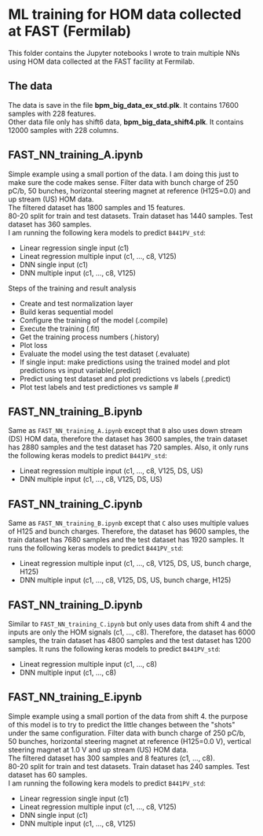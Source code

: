 # ML training for HOM data collected at FAST (Fermilab)
This folder contains the Jupyter notebooks I wrote to train multiple NNs using HOM data collected at the FAST facility at Fermilab.
## The data
The data is save in the file **bpm_big_data_ex_std.plk**. It contains 17600 samples with 228 features.\
Other data file only has shift6 data, **bpm_big_data_shift4.plk**. It contains 12000 samples with 228 columns.
## FAST_NN_training_A.ipynb
Simple example using a small portion of the data. I am doing this just to make sure the code makes sense. Filter data with bunch charge of 250 pC/b, 50 bunches, horizontal steering magnet at reference (H125=0.0) and up stream (US) HOM data.\
The filtered dataset has 1800 samples and 15 features.\
80-20 split for train and test datasets. Train dataset has 1440 samples. Test dataset has 360 samples.\
I am running the following kera models to predict `B441PV_std`:
- Linear regression single input (c1)
- Lineat regression multiple input (c1, ..., c8, V125)
- DNN single input (c1)
- DNN multiple input (c1, ..., c8, V125)

Steps of the training and result analysis
- Create and test normalization layer
- Build keras sequential model
- Configure the training of the model (.compile)
- Execute the training (.fit)
- Get the training process numbers (.history)
- Plot loss
- Evaluate the model using the test dataset (.evaluate)
- If single input: make predictions using the trained model and plot predictions vs input variable(.predict)
- Predict using test dataset and plot predictions vs labels (.predict)
- Plot test labels and test predictiones vs sample #

## FAST_NN_training_B.ipynb
Same as `FAST_NN_training_A.ipynb` except that `B` also uses down stream (DS) HOM data, therefore the dataset has 3600 samples, the train dataset has 2880 samples and the test dataset has 720 samples. Also, it only runs the following keras models to predict `B441PV_std`:
- Lineat regression multiple input (c1, ..., c8, V125, DS, US)
- DNN multiple input (c1, ..., c8, V125, DS, US)

## FAST_NN_training_C.ipynb
Same as `FAST_NN_training_B.ipynb` except that `C` also uses multiple values of H125 and bunch charges. Therefore, the dataset has 9600 samples, the train dataset has 7680 samples and the test dataset has 1920 samples. It runs the following keras models to predict `B441PV_std`:
- Lineat regression multiple input (c1, ..., c8, V125, DS, US, bunch charge, H125)
- DNN multiple input (c1, ..., c8, V125, DS, US, bunch charge, H125)

## FAST_NN_training_D.ipynb
Similar to `FAST_NN_training_C.ipynb` but only uses data from shift 4 and the inputs are only the HOM signals (c1, ..., c8). Therefore, the dataset has 6000 samples, the train dataset has 4800 samples and the test dataset has 1200 samples. It runs the following keras models to predict `B441PV_std`:
- Lineat regression multiple input (c1, ..., c8)
- DNN multiple input (c1, ..., c8)

## FAST_NN_training_E.ipynb
Simple example using a small portion of the data from shift 4. the purpose of this model is to try to predict the little changes between the "shots" under the same configuration. Filter data with bunch charge of 250 pC/b, 50 bunches, horizontal steering magnet at reference (H125=0.0 V), vertical steering magnet at 1.0 V and up stream (US) HOM data.\
The filtered dataset has 300 samples and 8 features (c1, ..., c8).\
80-20 split for train and test datasets. Train dataset has 240 samples. Test dataset has 60 samples.\
I am running the following kera models to predict `B441PV_std`:
- Linear regression single input (c1)
- Lineat regression multiple input (c1, ..., c8, V125)
- DNN single input (c1)
- DNN multiple input (c1, ..., c8, V125)